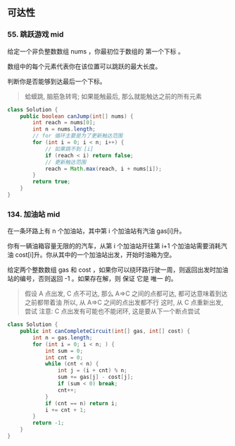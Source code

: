 ## 可达性

### 55. 跳跃游戏 mid

给定一个非负整数数组 nums ，你最初位于数组的 第一个下标 。

数组中的每个元素代表你在该位置可以跳跃的最大长度。

判断你是否能够到达最后一个下标。

> 蛤蟆跳, 脑筋急转弯;
> 如果能触最后, 那么就能触达之前的所有元素

```java
class Solution {
    public boolean canJump(int[] nums) {
        int reach = nums[0];
        int n = nums.length;
        // for 循环主要是为了更新触达范围
        for (int i = 0; i < n; i++) {
            // 如果跳不到 [i]
            if (reach < i) return false;
            // 更新触达范围
            reach = Math.max(reach, i + nums[i]);
        }
        return true;
    }
}
```

### 134. 加油站 mid

在一条环路上有 n 个加油站，其中第 i 个加油站有汽油 gas[i]升。

你有一辆油箱容量无限的的汽车，从第 i 个加油站开往第 i+1 个加油站需要消耗汽油 cost[i]升。你从其中的一个加油站出发，开始时油箱为空。

给定两个整数数组 gas 和 cost ，如果你可以绕环路行驶一周，则返回出发时加油站的编号，否则返回 -1 。如果存在解，则 保证 它是 唯一 的。

> 假设 A 点出发, C 点不可达, 那么 A=>C 之间的点都可达, 都可达意味着到达之前都带着油
> 所以, 从 A=>C 之间的点出发都不行
> 这时, 从 C 点重新出发, 尝试
> 注意: C 点出发有可能也不能闭环, 这是要从下一个断点尝试

```java
class Solution {
    public int canCompleteCircuit(int[] gas, int[] cost) {
        int n = gas.length;
        for (int i = 0; i < n; ) {
            int sum = 0;
            int cnt = 0;
            while (cnt < n) {
                int j = (i + cnt) % n;
                sum += gas[j] - cost[j];
                if (sum < 0) break;
                cnt++;
            }
            if (cnt == n) return i;
            i += cnt + 1;
        }
        return -1;
    }
}

```